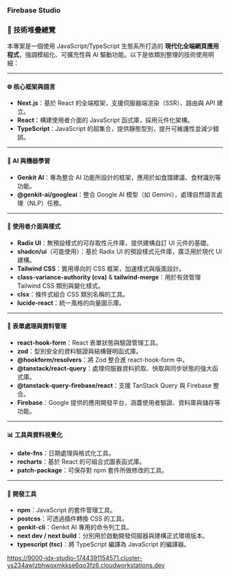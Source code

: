 ### Firebase Studio

### 🔧 **技術堆疊總覽**

本專案是一個使用 JavaScript/TypeScript 生態系所打造的 **現代化全端網頁應用程式**，強調模組化、可擴充性與 AI 驅動功能。以下是依類別整理的技術使用明細：

---

#### 🌐 **核心框架與語言**
- **Next.js**：基於 React 的全端框架，支援伺服器端渲染（SSR）、路由與 API 建立。
- **React**：構建使用者介面的 JavaScript 函式庫，採用元件化架構。
- **TypeScript**：JavaScript 的超集合，提供靜態型別，提升可維護性並減少錯誤。

---

#### 🤖 **AI 與機器學習**
- **Genkit AI**：專為整合 AI 功能所設計的框架，應用於如食譜建議、食材識別等功能。
- **@genkit-ai/googleai**：整合 Google AI 模型（如 Gemini），處理自然語言處理（NLP）任務。

---

#### 🎨 **使用者介面與樣式**
- **Radix UI**：無預設樣式的可存取性元件庫，提供建構自訂 UI 元件的基礎。
- **shadcn/ui**（可能使用）：基於 Radix UI 的預設樣式元件庫，廣泛用於現代 UI 建構。
- **Tailwind CSS**：實用導向的 CSS 框架，加速樣式與版面設計。
- **class-variance-authority (cva)** & **tailwind-merge**：用於有效管理 Tailwind CSS 類別與變化樣式。
- **clsx**：條件式組合 CSS 類別名稱的工具。
- **lucide-react**：統一風格的向量圖示庫。

---

#### 📝 **表單處理與資料管理**
- **react-hook-form**：React 表單狀態與驗證管理工具。
- **zod**：型別安全的資料驗證與結構聲明函式庫。
- **@hookform/resolvers**：將 Zod 整合進 react-hook-form 中。
- **@tanstack/react-query**：處理伺服器資料抓取、快取與同步狀態的強大函式庫。
- **@tanstack-query-firebase/react**：支援 TanStack Query 與 Firebase 整合。
- **Firebase**：Google 提供的應用開發平台，涵蓋使用者驗證、資料庫與儲存等功能。

---

#### 📊 **工具與資料視覺化**
- **date-fns**：日期處理與格式化工具。
- **recharts**：基於 React 的可組合式圖表函式庫。
- **patch-package**：可保存對 npm 套件所做修改的工具。

---

#### 🧰 **開發工具**
- **npm**：JavaScript 的套件管理工具。
- **postcss**：可透過插件轉換 CSS 的工具。
- **genkit-cli**：Genkit AI 專用的命令列工具。
- **next dev / next build**：分別用於啟動開發伺服器與建構正式環境版本。
- **typescript (tsc)**：將 TypeScript 編譯為 JavaScript 的編譯器。

https://9000-idx-studio-1744391154571.cluster-ys234awlzbhwoxmkkse6qo3fz6.cloudworkstations.dev




